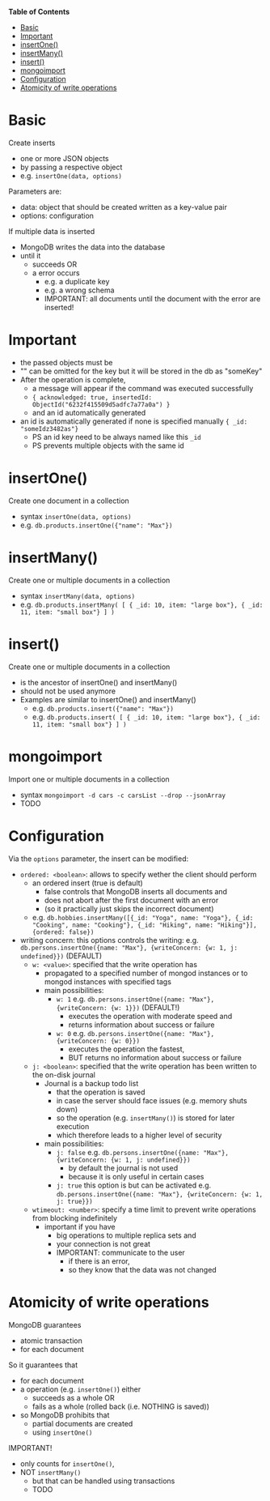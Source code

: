 **Table of Contents**

- [Basic](#basic)
- [Important](#important)
- [insertOne()](#insertone)
- [insertMany()](#insertmany)
- [insert()](#insert)
- [mongoimport](#mongoimport)
- [Configuration](#configuration)
- [Atomicity of write operations](#atomicity-of-write-operations)

# Basic

Create inserts

- one or more JSON objects
- by passing a respective object
- e.g. `insertOne(data, options)`

Parameters are:

- data: object that should be created written as a key-value pair
- options: configuration

If multiple data is inserted

- MongoDB writes the data into the database
- until it
  - succeeds OR
  - a error occurs
    - e.g. a duplicate key
    - e.g. a wrong schema
    - IMPORTANT: all documents until the document with the error are inserted!

# Important

- the passed objects must be
- "" can be omitted for the key but it will be stored in the db as "someKey"
- After the operation is complete,
  - a message will appear if the command was executed successfully
  - `{ acknowledged: true, insertedId: ObjectId("6232f415509d5adfc7a77a0a") }`
  - and an id automatically generated
- an id is automatically generated if none is specified manually `{ _id: "someIdz3482as"}`
  - PS an id key need to be always named like this `_id`
  - PS prevents multiple objects with the same id

# insertOne()

Create one document in a collection

- syntax `insertOne(data, options)`
- e.g. `db.products.insertOne({"name": "Max"})`

# insertMany()

Create one or multiple documents in a collection

- syntax `insertMany(data, options)`
- e.g. `db.products.insertMany( [ { _id: 10, item: "large box"}, { _id: 11, item: "small box"} ] )`

# insert()

Create one or multiple documents in a collection

- is the ancestor of insertOne() and insertMany()
- should not be used anymore
- Examples are similar to insertOne() and insertMany()
  - e.g. `db.products.insert({"name": "Max"})`
  - e.g. `db.products.insert( [ { _id: 10, item: "large box"}, { _id: 11, item: "small box"} ] )`

# mongoimport

Import one or multiple documents in a collection

- syntax `mongoimport -d cars -c carsList --drop --jsonArray`
- TODO

# Configuration

Via the `options` parameter, the insert can be modified:

- `ordered: <boolean>`: allows to specify wether the client should perform
  - an ordered insert (true is default)
    - false controls that MongoDB inserts all documents and
    - does not abort after the first document with an error
    - (so it practically just skips the incorrect document)
  - e.g. `db.hobbies.insertMany([{_id: "Yoga", name: "Yoga"}, {_id: "Cooking", name: "Cooking"}, {_id: "Hiking", name: "Hiking"}], {ordered: false})`
- writing concern: this options controls the writing: e.g. `db.persons.insertOne({name: "Max"}, {writeConcern: {w: 1, j: undefined}})` (DEFAULT)
  - `w: <value>`: specified that the write operation has
    - propagated to a specified number of mongod instances or to mongod instances with specified tags
    - main possibilities:
      - `w: 1` e.g. `db.persons.insertOne({name: "Max"}, {writeConcern: {w: 1}})` (DEFAULT!)
        - executes the operation with moderate speed and
        - returns information about success or failure
      - `w: 0` e.g. `db.persons.insertOne({name: "Max"}, {writeConcern: {w: 0}})`
        - executes the operation the fastest,
        - BUT returns no information about success or failure
  - `j: <boolean>`: specified that the write operation has been written to the on-disk journal
    - Journal is a backup todo list
      - that the operation is saved
      - in case the server should face issues (e.g. memory shuts down)
      - so the operation (e.g. `insertMany()`) is stored for later execution
      - which therefore leads to a higher level of security
    - main possibilities:
      - `j: false` e.g. `db.persons.insertOne({name: "Max"}, {writeConcern: {w: 1, j: undefined}})`
        - by default the journal is not used
        - because it is only useful in certain cases
      - `j: true` this option is but can be activated e.g. `db.persons.insertOne({name: "Max"}, {writeConcern: {w: 1, j: true}})`
  - `wtimeout: <number>`: specify a time limit to prevent write operations from blocking indefinitely
    - important if you have
      - big operations to multiple replica sets and
      - your connection is not great
      - IMPORTANT: communicate to the user
        - if there is an error,
        - so they know that the data was not changed

# Atomicity of write operations

MongoDB guarantees

- atomic transaction
- for each document

So it guarantees that

- for each document
- a operation (e.g. `insertOne()`) either
  - succeeds as a whole OR
  - fails as a whole (rolled back (i.e. NOTHING is saved))
- so MongoDB prohibits that
  - partial documents are created
  - using `insertOne()`

IMPORTANT!

- only counts for `insertOne()`,
- NOT `insertMany()`
  - but that can be handled using transactions
  - TODO
